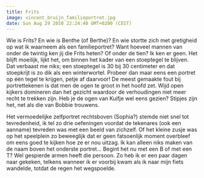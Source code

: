 ```yaml
---
title: Frits
image: vincent_bruijn_familieportret.jpg
date: Sun Aug 29 2010 22:24:40 GMT+0200 (CEST)
---
```


Wie is Frits? En wie is Benthe (of Berthe)? En wie stortte zich met gretigheid op wat ik waarneem als een familieportret? Want hoeveel mannen van onder de twintig ken jij die Frits heten? Of onder de tien? Ik ken er geen. Het blijft moeilijk, lijkt het, om binnen het kader van een stoeptegel te blijven. Dat verbaast me niks; een stoeptegel is 30 bij 30 centimeter en dat stoepkrijt is zo dik als een winterwortel. Probeer dan maar eens een portret op één tegel te krijgen, petje af daarvoor! De meest gemaakte fout bij portrettekenen is dat men de ogen te groot in het hoofd zet. Wijd open kijkers domineren dan het gezicht waardoor de verhoudingen niet meer recht te trekken zijn. Heb je de ogen van Kuifje wel eens gezien? Stipjes zijn het, net als die van Bobbie trouwens.

Het vermoedelijke zelfportret rechtsboven (Sophia?) stemde niet snel tot tevredenheid, ik tel zo drie oefeningen voordat de tekenares (ook een aanname) tevreden was met een beeld van zichzelf. Of het kleine zusje was op het speelplein zo beweeglijk dat er geen fatsoenlijk moment overbleef om eens goed te kijken hoe ze er nou uitzag. Ik kan alleen niks maken van de naam boven het onderste portret... Begint het nu met een B of met een T? Wel gespierde armen heeft die persoon. Zo heb ik er een paar dagen naar gekeken, telkens wanneer ik er voorbij kwam als ik naar mijn fiets wandelde, totdat de regen het wegspoelde.
